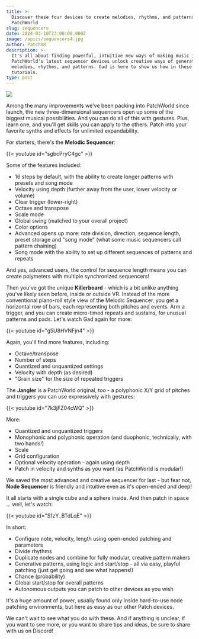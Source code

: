 ```yaml
---
title: >-
  Discover these four devices to create melodies, rhythms, and patterns in
  PatchWorld
slug: sequencers
date: 2024-03-10T23:00:00.000Z
image: /apics/sequencers4.jpg
author: PatchXR
description: >-
  It's all about finding powerful, intuitive new ways of making music in VR.
  PatchWorld's latest sequencer devices unlock creative ways of generating
  melodies, rhythms, and patterns. Gad is here to show us how in these video
  tutorials.
type: post
---
```


![](/apics/sequencers4.jpg)

Among the many improvements we've been packing into PatchWorld since launch, the new three-dimensional sequencers open up some of the biggest musical possibilities. And you can do all of this with gestures. Plus, learn one, and you'll get skills you can apply to the others. Patch into your favorite synths and effects for unlimited expandability.

For starters, there's the **Melodic Sequencer**:

{{< youtube id="sgbcPryC4gc" >}}

Some of the features included:

* 16 steps by default, with the ability to create longer patterns with presets and song mode
* Velocity using depth (further away from the user, lower velocity or volume)
* Clear trigger (lower-right)
* Octave and transpose
* Scale mode
* Global swing (matched to your overall project)
* Color options
* Advanced opens up more: rate division, direction, sequence length, preset storage and "song mode" (what some music sequencers call pattern chaining)
* Song mode with the ability to set up different sequences of patterns and repeats

And yes, advanced users, the control for sequence length means you can create polymeters with multiple synchronized sequencers!

Then you've got the unique **Killerboard** - which is a bit unlike anything you've likely seen before, inside or outside VR. Instead of the more conventional piano-roll style view of the Melodic Sequencer, you get a horizontal row of bars, each representing both pitches and events. Arm a trigger, and you can create micro-timed repeats and sustains, for unusual patterns and pads.  Let's watch Gad again for more:

{{< youtube id="g5U8HVNFjn4" >}}

Again, you'll find more features, including:

* Octave/transpose
* Number of steps
* Quantized and unquantized settings
* Velocity with depth (as desired)
* "Grain size" for the size of repeated triggers

The **Jangler** is a PatchWorld original, too - a polyphonic X/Y grid of pitches and triggers you can use expressively with gestures:

{{< youtube id="7k3jFZ04cWQ" >}}

More:

* Quantized and unquantized triggers
* Monophonic and polyphonic operation (and duophonic, technically, with two hands!)
* Scale
* Grid configuration
* Optional velocity operation - again using depth
* Patch in velocity and synths as you want (as PatchWorld is modular!)

We saved the most advanced and creative sequencer for last - but fear not, **Node Sequencer** is friendly and intuitive even as it's open-ended and deep!

It all starts with a single cube and a sphere inside. And then patch in space ... well, let's watch:

{{< youtube id="SfzY_BTdLqE" >}}

In short:

* Configure note, velocity, length using open-ended patching and parameters
* Divide rhythms
* Duplicate nodes and combine for fully modular, creative pattern makers
* Generative patterns, using logic and start/stop - all via easy, playful patching (just get going and see what happens!)
* Chance (probability)
* Global start/stop for overall patterns
* Autonomous outputs you can patch to other devices as you wish

It's a huge amount of power, usually found only inside hard-to-use node patching environments, but here as easy as our other Patch devices.

We can't wait to see what you do with these. And if anything is unclear, if you want to see more, or you want to share tips and ideas, be sure to share with us on Discord!
